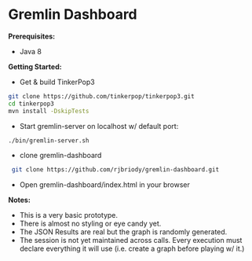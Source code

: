Gremlin Dashboard
=========

**Prerequisites:**

- Java 8


**Getting Started:**

- Get & build TinkerPop3

 ```sh
 git clone https://github.com/tinkerpop/tinkerpop3.git
 cd tinkerpop3
 mvn install -DskipTests
 ```
 
- Start gremlin-server on localhost w/ default port:

 ```sh
 ./bin/gremlin-server.sh
 ```
- clone gremlin-dashboard

 ```sh
  git clone https://github.com/rjbriody/gremlin-dashboard.git
  ```
- Open gremlin-dashboard/index.html in your browser

**Notes:** 

- This is a very basic prototype. 
- There is almost no styling or eye candy yet.
- The JSON Results are real but the graph is randomly generated.
- The session is not yet maintained across calls. Every execution must declare everything it will use (i.e. create a graph before playing w/ it.)
